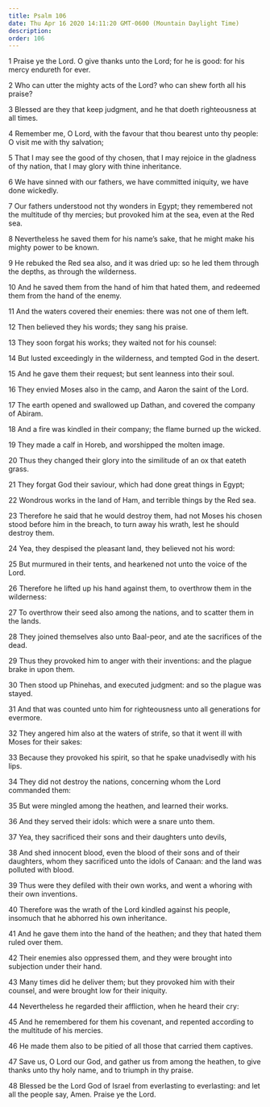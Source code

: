 ```yaml
---
title: Psalm 106
date: Thu Apr 16 2020 14:11:20 GMT-0600 (Mountain Daylight Time)
description: 
order: 106
---
```


<p>
  1 Praise ye the Lord. O give thanks unto the Lord; for he is good: for his
  mercy endureth for ever.
</p>
<p>
  2 Who can utter the mighty acts of the Lord? who can shew forth all his
  praise?
</p>
<p>
  3 Blessed are they that keep judgment, and he that doeth righteousness at all
  times.
</p>
<p>
  4 Remember me, O Lord, with the favour that thou bearest unto thy people: O
  visit me with thy salvation;
</p>
<p>
  5 That I may see the good of thy chosen, that I may rejoice in the gladness of
  thy nation, that I may glory with thine inheritance.
</p>
<p>
  6 We have sinned with our fathers, we have committed iniquity, we have done
  wickedly.
</p>
<p>
  7 Our fathers understood not thy wonders in Egypt; they remembered not the
  multitude of thy mercies; but provoked him at the sea, even at the Red sea.
</p>
<p>
  8 Nevertheless he saved them for his name&#x2019;s sake, that he might make
  his mighty power to be known.
</p>
<p>
  9 He rebuked the Red sea also, and it was dried up: so he led them through the
  depths, as through the wilderness.
</p>
<p>
  10 And he saved them from the hand of him that hated them, and redeemed them
  from the hand of the enemy.
</p>
<p>11 And the waters covered their enemies: there was not one of them left.</p>
<p>12 Then believed they his words; they sang his praise.</p>
<p>13 They soon forgat his works; they waited not for his counsel:</p>
<p>
  14 But lusted exceedingly in the wilderness, and tempted God in the desert.
</p>
<p>15 And he gave them their request; but sent leanness into their soul.</p>
<p>16 They envied Moses also in the camp, and Aaron the saint of the Lord.</p>
<p>
  17 The earth opened and swallowed up Dathan, and covered the company of
  Abiram.
</p>
<p>
  18 And a fire was kindled in their company; the flame burned up the wicked.
</p>
<p>19 They made a calf in Horeb, and worshipped the molten image.</p>
<p>
  20 Thus they changed their glory into the similitude of an ox that eateth
  grass.
</p>
<p>21 They forgat God their saviour, which had done great things in Egypt;</p>
<p>22 Wondrous works in the land of Ham, and terrible things by the Red sea.</p>
<p>
  23 Therefore he said that he would destroy them, had not Moses his chosen
  stood before him in the breach, to turn away his wrath, lest he should destroy
  them.
</p>
<p>24 Yea, they despised the pleasant land, they believed not his word:</p>
<p>
  25 But murmured in their tents, and hearkened not unto the voice of the Lord.
</p>
<p>
  26 Therefore he lifted up his hand against them, to overthrow them in the
  wilderness:
</p>
<p>
  27 To overthrow their seed also among the nations, and to scatter them in the
  lands.
</p>
<p>
  28 They joined themselves also unto Baal-peor, and ate the sacrifices of the
  dead.
</p>
<p>
  29 Thus they provoked him to anger with their inventions: and the plague brake
  in upon them.
</p>
<p>
  30 Then stood up Phinehas, and executed judgment: and so the plague was
  stayed.
</p>
<p>
  31 And that was counted unto him for righteousness unto all generations for
  evermore.
</p>
<p>
  32 They angered him also at the waters of strife, so that it went ill with
  Moses for their sakes:
</p>
<p>
  33 Because they provoked his spirit, so that he spake unadvisedly with his
  lips.
</p>
<p>
  34 They did not destroy the nations, concerning whom the Lord commanded them:
</p>
<p>35 But were mingled among the heathen, and learned their works.</p>
<p>36 And they served their idols: which were a snare unto them.</p>
<p>37 Yea, they sacrificed their sons and their daughters unto devils,</p>
<p>
  38 And shed innocent blood, even the blood of their sons and of their
  daughters, whom they sacrificed unto the idols of Canaan: and the land was
  polluted with blood.
</p>
<p>
  39 Thus were they defiled with their own works, and went a whoring with their
  own inventions.
</p>
<p>
  40 Therefore was the wrath of the Lord kindled against his people, insomuch
  that he abhorred his own inheritance.
</p>
<p>
  41 And he gave them into the hand of the heathen; and they that hated them
  ruled over them.
</p>
<p>
  42 Their enemies also oppressed them, and they were brought into subjection
  under their hand.
</p>
<p>
  43 Many times did he deliver them; but they provoked him with their counsel,
  and were brought low for their iniquity.
</p>
<p>44 Nevertheless he regarded their affliction, when he heard their cry:</p>
<p>
  45 And he remembered for them his covenant, and repented according to the
  multitude of his mercies.
</p>
<p>
  46 He made them also to be pitied of all those that carried them captives.
</p>
<p>
  47 Save us, O Lord our God, and gather us from among the heathen, to give
  thanks unto thy holy name, and to triumph in thy praise.
</p>
<p>
  48 Blessed be the Lord God of Israel from everlasting to everlasting: and let
  all the people say, Amen. Praise ye the Lord.
</p>
